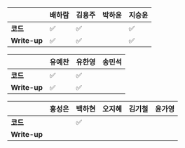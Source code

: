 |              | 배하람 | 김용주 | 박하윤 | 지승윤 |
| ------------ | ------ | ------ | ------ | ------|
| **코드**     |:white_check_mark:| :white_check_mark: |        |:white_check_mark:|
| **Write-up** |:white_check_mark:| :white_check_mark: |        |:white_check_mark:|

| 				| 유예찬 | 유한영 | 송민석 |
| ------------  | ------ | ------ | ------ |
| **코드** 	   |:white_check_mark:|:white_check_mark:| 		 |		 |
| **Write-up** |:white_check_mark:|:white_check_mark:|		  |		  |

|              | 홍성은 | 백하현 | 오지혜 | 김기철 | 윤가영 |
| ------------ | ------ | ------ | ------ | ------ | ------------ |
| **코드**     ||:white_check_mark:|  |        |        |
| **Write-up** |||  |        |        |

